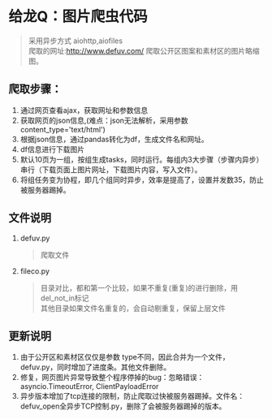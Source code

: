 # 给龙Q：图片爬虫代码
> 采用异步方式 aiohttp,aiofiles   
> 爬取的网址:http://www.defuv.com/
> 爬取公开区图案和素材区的图片略缩图。
## 爬取步骤：  
1. 通过网页查看ajax，获取网址和参数信息 
2. 获取网页的json信息,(难点：json无法解析，采用参数content_type='text/html')
3. 根据json信息，通过pandas转化为df，生成文件名和网址。
4. df信息进行下载图片
5. 默认10页为一组，按组生成tasks，同时运行。每组内3大步骤（步骤内异步）串行（下载页面上图片网址，下载图片内容，写入文件）。  
6. 将组任务变为协程，即几个组同时异步，效率是提高了，设置并发数35，防止被服务器踢掉。
## 文件说明  
1. defuv.py  
   > 爬取文件
2. fileco.py
   >  目录对比，都和第一个比较，如果不重复(重复)的进行删除，用del_not_in标记  
   >  其他目录如果文件名重复的，会自动剔重复，保留上层文件
## 更新说明
1. 由于公开区和素材区仅仅是参数 type不同，因此合并为一个文件，defuv.py，同时增加了进度条。其他文件删除。
2. 修复，网页图片异常导致整个程序停掉的bug：忽略错误：asyncio.TimeoutError, ClientPayloadError
3. 异步版本增加了tcp连接的限制，防止爬取过快被服务器踢掉。文件名：defuv_open全异步TCP控制.py，删除了会被服务器踢掉的版本。


